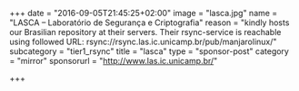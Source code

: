 +++
date = "2016-09-05T21:45:25+02:00"
image = "lasca.jpg"
name = "LASCA – Laboratório de Segurança e Criptografia"
reason = "kindly hosts our Brasilian repository at their servers. Their rsync-service is reachable using followed URL: rsync://rsync.las.ic.unicamp.br/pub/manjarolinux/"
subcategory = "tier1_rsync"
title = "lasca"
type = "sponsor-post"
category = "mirror"
sponsorurl = "http://www.las.ic.unicamp.br/"

+++


